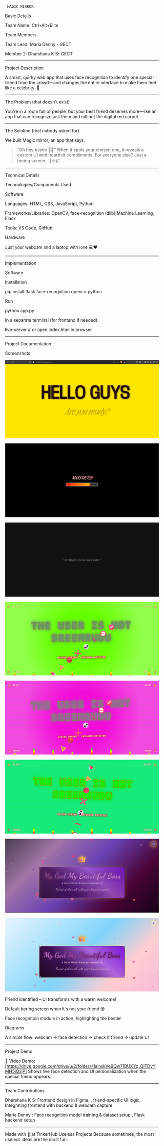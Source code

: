      MAGIC MIRROR

Basic Details

Team Name: Ctrl+Alt+Elite

Team Members

Team Lead: Maria Denny - GECT

Member 2: Dharshana K S- GECT




---

Project Description

A smart, quirky web app that uses face recognition to identify one special friend from the crowd—and changes the entire interface to make them feel like a celebrity. 💖


---

The Problem (that doesn't exist)

You're in a room full of people, but your best friend deserves more—like an app that can recognize just them and roll out the digital red carpet.


---

The Solution (that nobody asked for)

We built Magic mirror, an app that says:

> “Oh hey bestie 👀💛”
When it spots your chosen one, it reveals a custom UI with heartfelt compliments. For everyone else? Just a boring screen. ¯\(ツ)/¯




---

Technical Details

Technologies/Components Used

Software

Languages: HTML, CSS, JavaScript, Python

Frameworks/Libraries: OpenCV, face-recognition (dlib),Machine Learning, Flask

Tools: VS Code, GitHub


Hardware

Just your webcam and a laptop with love 💻❤



---

Implementation

Software

Installation

pip install flask face-recognition opencv-python

Run

python app.py

In a separate terminal (for frontend if needed):

live-server   # or open index.html in browser


---

Project Documentation

Screenshots

![Screenshot1](https://github.com/mariadenny/MagicMirror/blob/master/screenshots/Screenshot%202025-08-02%20093726.png) 

![Screenshot2](https://github.com/mariadenny/MagicMirror/blob/master/screenshots/Screenshot%202025-08-02%20093745.png) 

![Screenshot3](https://github.com/mariadenny/MagicMirror/blob/master/screenshots/Screenshot%202025-08-02%20093806.png)

![Screenshot3](https://github.com/mariadenny/MagicMirror/blob/master/screenshots/Screenshot%202025-08-02%20093844.png)

![Screenshot3](https://github.com/mariadenny/MagicMirror/blob/master/screenshots/Screenshot%202025-08-02%20093854.png)

![Screenshot3](https://github.com/mariadenny/MagicMirror/blob/master/screenshots/Screenshot%202025-08-02%20093900.png)

![Screenshot3](https://github.com/mariadenny/MagicMirror/blob/master/screenshots/Screenshot%202025-08-02%20093909.png)

![Screenshot3](https://github.com/mariadenny/MagicMirror/blob/master/screenshots/Screenshot%202025-08-02%20093934.png)





 Friend identified – UI transforms with a warm welcome!

 Default boring screen when it's not your friend 😒

 Face recognition module in action, highlighting the bestie!

Diagrams

 A simple flow: webcam → face detection → check if friend → update UI


---

Project Demo

🎥 Video Demo: [https://drive.google.com/drive/u/2/folders/1ainskVe9Qw71BUXYq_QITDyYMH5iQ3jP]
Shows live face detection and UI personalization when the special friend appears.


---

Team Contributions

Dharshana K S: Frontend design in Figma, , friend-specific UI logic, Integrating frontend with backend & webcam capture

Maria Denny : Face recognition model training & dataset setup , Flask backend setup




---

Made with 💛 at TinkerHub Useless Projects
Because sometimes, the most useless ideas are the most fun.


